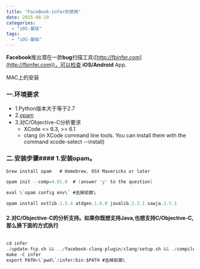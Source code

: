 ```yaml
---
title: "FaceBook-infer的使用"
date: 2015-08-19
categories:
  - "iOS-基础"
tags:
  - "iOS-基础"
---
```

<!--more-->

**Facebook**推出潜在一款**bug**扫描工具([http://fbinfer.com](http://fbinfer.com))，可以检查 **iOS/Android** App.

<!--more-->

MAC上的安装

### 一.环境要求
* 1.Python版本大于等于2.7
* 2.[opam](https://opam.ocaml.org/doc/Install.html#OSX)
* 3.对C/Objective-C分析要求
	*  XCode <= 6.3, >= 6.1
	* clang (in XCode command line tools. You can install them with the command xcode-select --install)
	
	
### 二.安装步骤#### 1.安装opam。
```objective-c 
brew install opam   # Homebrew, OSX Mavericks or later

opam init --comp=4.01.0  # (answer 'y' to the question)

eval \`opam config env\` #去掉前面\

opam install extlib.1.5.4 atdgen.1.6.0 javalib.2.3.1 sawja.1.5.1

```	

#### 2.对C/Objective-C的分析支持。如果你既想支持Java,也想支持C/Objective-C,那么换下面的方式执行

```objective-c 

cd infer
./update-fcp.sh && ../facebook-clang-plugin/clang/setup.sh && ./compile-fcp.sh # go have a coffee :)
make -C infer
export PATH=\`pwd\`/infer/bin:$PATH #去掉前面\


```	